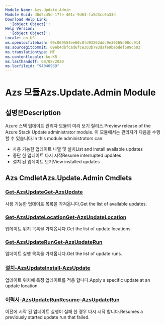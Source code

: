 ```yaml
---
Module Name: Azs.Update.Admin
Module Guid: d0d2c45d-17fe-461c-9d63-fa5d3cc6a33d
Download Help Link:
  '[object Object]': 
Help Version:
  '[object Object]': 
Locale: en-US
ms.openlocfilehash: 99c069554ee60c8fd93262ddc9e30265d08cc914
ms.sourcegitcommit: 09eb4dbfcad6fce303b793dafe9bebdef589db03
ms.translationtype: MT
ms.contentlocale: ko-KR
ms.lasthandoff: 08/08/2020
ms.locfileid: "94046939"
---
```

# <span data-ttu-id="2dc50-101">Azs 모듈</span><span class="sxs-lookup"><span data-stu-id="2dc50-101">Azs.Update.Admin Module</span></span>
## <span data-ttu-id="2dc50-102">설명은</span><span class="sxs-lookup"><span data-stu-id="2dc50-102">Description</span></span>
<span data-ttu-id="2dc50-103">Azure 스택 업데이트 관리자 모듈의 미리 보기 릴리스.</span><span class="sxs-lookup"><span data-stu-id="2dc50-103">Preview release of the Azure Stack Update administrator module.</span></span>  <span data-ttu-id="2dc50-104">이 모듈에서는 관리자가 다음을 수행할 수 있습니다.</span><span class="sxs-lookup"><span data-stu-id="2dc50-104">In this module administrators can:</span></span>
- <span data-ttu-id="2dc50-105">사용 가능한 업데이트 나열 및 설치</span><span class="sxs-lookup"><span data-stu-id="2dc50-105">List and install available updates</span></span>
- <span data-ttu-id="2dc50-106">중단 한 업데이트 다시 시작</span><span class="sxs-lookup"><span data-stu-id="2dc50-106">Resume interrupted updates</span></span>
- <span data-ttu-id="2dc50-107">설치 된 업데이트 보기</span><span class="sxs-lookup"><span data-stu-id="2dc50-107">View installed updates</span></span>

## <span data-ttu-id="2dc50-108">Azs Cmdlet</span><span class="sxs-lookup"><span data-stu-id="2dc50-108">Azs.Update.Admin Cmdlets</span></span>
### [<span data-ttu-id="2dc50-109">Get-AzsUpdate</span><span class="sxs-lookup"><span data-stu-id="2dc50-109">Get-AzsUpdate</span></span>](Get-AzsUpdate.md)
<span data-ttu-id="2dc50-110">사용 가능한 업데이트 목록을 가져옵니다.</span><span class="sxs-lookup"><span data-stu-id="2dc50-110">Get the list of available updates.</span></span>

### [<span data-ttu-id="2dc50-111">Get-AzsUpdateLocation</span><span class="sxs-lookup"><span data-stu-id="2dc50-111">Get-AzsUpdateLocation</span></span>](Get-AzsUpdateLocation.md)
<span data-ttu-id="2dc50-112">업데이트 위치 목록을 가져옵니다.</span><span class="sxs-lookup"><span data-stu-id="2dc50-112">Get the list of update locations.</span></span>

### [<span data-ttu-id="2dc50-113">Get-AzsUpdateRun</span><span class="sxs-lookup"><span data-stu-id="2dc50-113">Get-AzsUpdateRun</span></span>](Get-AzsUpdateRun.md)
<span data-ttu-id="2dc50-114">업데이트 실행 목록을 가져옵니다.</span><span class="sxs-lookup"><span data-stu-id="2dc50-114">Get the list of update runs.</span></span>

### [<span data-ttu-id="2dc50-115">설치-AzsUpdate</span><span class="sxs-lookup"><span data-stu-id="2dc50-115">Install-AzsUpdate</span></span>](Install-AzsUpdate.md)
<span data-ttu-id="2dc50-116">업데이트 위치에 특정 업데이트를 적용 합니다.</span><span class="sxs-lookup"><span data-stu-id="2dc50-116">Apply a specific update at an update location.</span></span>

### [<span data-ttu-id="2dc50-117">이력서-AzsUpdateRun</span><span class="sxs-lookup"><span data-stu-id="2dc50-117">Resume-AzsUpdateRun</span></span>](Resume-AzsUpdateRun.md)
<span data-ttu-id="2dc50-118">이전에 시작 된 업데이트 실행이 실패 한 경우 다시 시작 합니다.</span><span class="sxs-lookup"><span data-stu-id="2dc50-118">Resumes a previously started update run that failed.</span></span>


